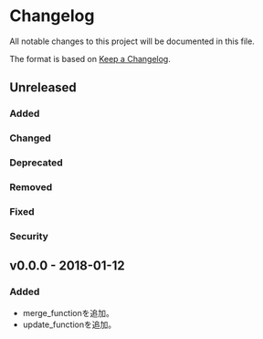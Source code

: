 # Changelog
All notable changes to this project will be documented in this file.

The format is based on [Keep a Changelog](http://keepachangelog.com/).

## Unreleased
### Added

### Changed

### Deprecated

### Removed

### Fixed

### Security

## v0.0.0 - 2018-01-12
### Added
- merge_functionを追加。
- update_functionを追加。

